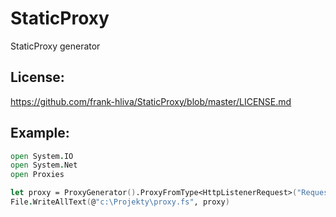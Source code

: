 # StaticProxy

StaticProxy generator

## License:

https://github.com/frank-hliva/StaticProxy/blob/master/LICENSE.md

## Example:

```fs
open System.IO
open System.Net
open Proxies

let proxy = ProxyGenerator().ProxyFromType<HttpListenerRequest>("Request")
File.WriteAllText(@"c:\Projekty\proxy.fs", proxy)
```